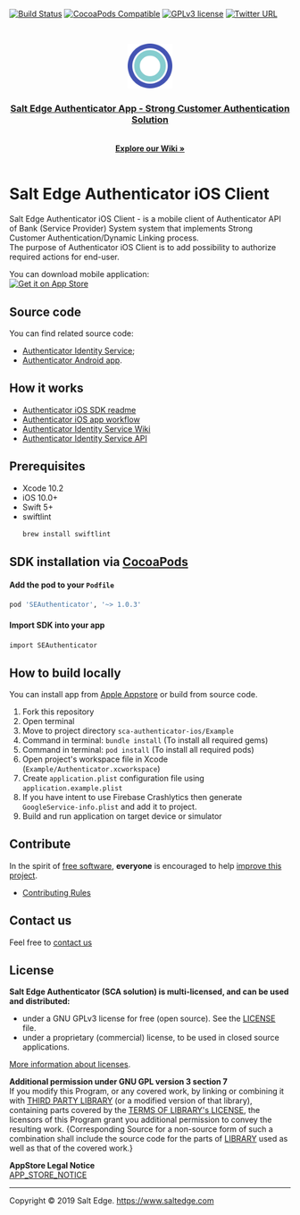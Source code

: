 [![Build Status](https://travis-ci.org/saltedge/sca-authenticator-ios.svg?branch=master)](https://travis-ci.org/saltedge/sca-authenticator-ios)
[![CocoaPods Compatible](https://img.shields.io/cocoapods/v/SaltedgeAuthenticatorSDK.svg?style=flat)](https://img.shields.io/cocoapods/v/SaltedgeAuthenticatorSDK.svg?style=flat)
[![GPLv3 license](https://img.shields.io/badge/License-GPLv3-blue.svg)](http://perso.crans.org/besson/LICENSE.html)
[![Twitter URL](https://img.shields.io/twitter/url/https/twitter.com/fold_left.svg?style=social&label=Follow%20%40saltedge)](http://twitter.com/saltedge)

<br />
<p align="center">
  <img src="docs/authenticator_ios_logo.png" alt="Logo" width="80" height="80">
  <h3 align="center">
    <a href="https://www.saltedge.com/products/strong_customer_authentication">
    Salt Edge Authenticator App - Strong Customer Authentication Solution
    </a>
  </h3>
  <p align="center">
    <br />
    <a href="https://github.com/saltedge/sca-identity-service-example/wiki"><strong>Explore our Wiki »</strong></a>
    <br />
    <br />
  </p>
</p>


# Salt Edge Authenticator iOS Client  

Salt Edge Authenticator iOS Client - is a mobile client of Authenticator API of Bank (Service Provider) System system that implements Strong Customer Authentication/Dynamic Linking process.  
The purpose of Authenticator iOS Client is to add possibility to authorize required actions for end-user.  

You can download mobile application:   
<a href='https://apps.apple.com/md/app/priora-authenticator/id1277625653'>
    <img src='https://upload.wikimedia.org/wikipedia/commons/thumb/3/3c/Download_on_the_App_Store_Badge.svg/1000px-Download_on_the_App_Store_Badge.svg.png' alt='Get it on App Store' height="56px"/>
</a> 
  
## Source code

You can find related source code: 
* [Authenticator Identity Service](https://github.com/saltedge/sca-identity-service-example);
* [Authenticator Android app](https://github.com/saltedge/sca-authenticator-android).

## How it works

* [Authenticator iOS SDK readme](docs/SDK_README.md)
* [Authenticator iOS app workflow](docs/WORKFLOW.md)
* [Authenticator Identity Service Wiki](https://github.com/saltedge/sca-identity-service-example/wiki)
* [Authenticator Identity Service API](https://github.com/saltedge/sca-identity-service-example/blob/master/docs/IDENTITY_SERVICE_API.md)

## Prerequisites

* Xcode 10.2
* iOS 10.0+
* Swift 5+
* swiftlint
  ```bash
  brew install swiftlint
  ```
  
## SDK installation via [CocoaPods](https://cocoapods.org)
  
#### Add the pod to your `Podfile`
  
  ```ruby
  pod 'SEAuthenticator', '~> 1.0.3'
  ```
  
#### Import SDK into your app
  
  `import SEAuthenticator`

## How to build locally

You can install app from [Apple Appstore](https://apps.apple.com/md/app/priora-authenticator/id1277625653) 
or build from source code.

1. Fork this repository
1. Open terminal
1. Move to project directory `sca-authenticator-ios/Example`
1. Command in terminal: `bundle install` (To install all required gems)
1. Command in terminal: `pod install` (To install all required pods)
1. Open project's workspace file in Xcode (`Example/Authenticator.xcworkspace`)
1. Create `application.plist` configuration file using `application.example.plist`
1. If you have intent to use Firebase Crashlytics then generate `GoogleService-info.plist` and add it to project.
1. Build and run application on target device or simulator

## Contribute

In the spirit of [free software][free-sw], **everyone** is encouraged to help [improve this project](CONTRIBUTING.md).

* [Contributing Rules](CONTRIBUTING.md)  

[free-sw]: http://www.fsf.org/licensing/essays/free-sw.html

## Contact us

Feel free to [contact us](https://www.saltedge.com/pages/contact_support)

## License

**Salt Edge Authenticator (SCA solution) is multi-licensed, and can be used and distributed:**  
- under a GNU GPLv3 license for free (open source). See the [LICENSE](LICENSE.txt) file.
- under a proprietary (commercial) license, to be used in closed source applications. 

[More information about licenses](https://github.com/saltedge/sca-identity-service-example/wiki/Multi-license).  

**Additional permission under GNU GPL version 3 section 7**   
If you modify this Program, or any covered work, by linking or combining it with [THIRD PARTY LIBRARY](THIRD_PARTY_NOTICES.md) (or a modified version of that library), containing parts covered by the [TERMS OF LIBRARY's LICENSE](THIRD_PARTY_NOTICES.md), the licensors of this Program grant you additional permission to convey the resulting work. {Corresponding Source for a non-source form of such a combination shall include the source code for the parts of [LIBRARY](THIRD_PARTY_NOTICES.md) used as well as that of the covered work.}  
  
**AppStore Legal Notice**  
[APP_STORE_NOTICE](docs/APP_STORE_NOTICE.md)  

___
Copyright © 2019 Salt Edge. https://www.saltedge.com 
